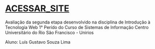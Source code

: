 # [ACESSAR_SITE](https://gthlima.github.io/breaking-bad/)

Avaliação da segunda etapa desenvolvido na disciplina de Introdução à Tecnologia Web
1° Perído do Curso de Sistemas de Informação
Centro Universitário do Rio São Francisco - Unirios

Aluno: Luís Gustavo Souza Lima 
